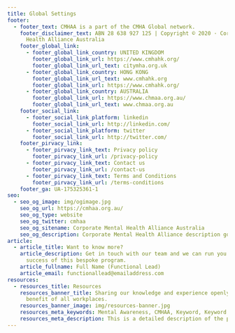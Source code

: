 ```yaml
---
title: Global Settings
footer:
  - footer_text: CMHAA is a part of the CMHA Global network.
    footer_disclaimer_text: ABN 28 638 927 125 | Copyright © 2020 · Corporate Mental
      Health Alliance Australia
    footer_global_link:
      - footer_global_link_country: UNITED KINGDOM
        footer_global_link_url: https://www.cmhahk.org/
        footer_global_link_url_text: citymha.org.uk
      - footer_global_link_country: HONG KONG
        footer_global_link_url_text: www.cmhahk.org
        footer_global_link_url: https://www.cmhahk.org/
      - footer_global_link_country: AUSTRALIA
        footer_global_link_url: https://www.chmaa.org.au/
        footer_global_link_url_text: www.chmaa.org.au
    footer_social_link:
      - footer_social_link_platform: linkedin
        footer_social_link_url: http://linkedin.com/
      - footer_social_link_platform: twitter
        footer_social_link_url: http://twitter.com/
    footer_pirvacy_link:
      - footer_pirvacy_link_text: Privacy policy
        footer_pirvacy_link_url: /privacy-policy
      - footer_pirvacy_link_text: Contact us
        footer_pirvacy_link_url: /contact-us
      - footer_pirvacy_link_text: Terms and Conditions
        footer_pirvacy_link_url: /terms-conditions
    footer_ga: UA-175325361-1
seo:
  - seo_og_image: img/ogimage.jpg
    seo_og_url: https://cmhaa.org.au/
    seo_og_type: website
    seo_og_twitter: cmhaa
    seo_og_sitename: Corporate Mental Health Alliance Australia
    seo_og_description: Corporate Mental Health Alliance description goes here.
article:
  - article_title: Want to know more?
    article_description: Get in touch with our team and we can run you through the
      success of this bespoke program.
    article_fullname: Full Name (Functional Lead)
    article_email: functionallead@emailaddress.com
resources:
  - resources_title: Resources
    resources_banner_title: Sharing our knowledge and experience openly for the
      benefit of all workplaces.
    resources_banner_image: img/resources-banner.jpg
    resources_meta_keywords: Mental Awareness, CMHAA, Keyword, Keyword.
    resources_meta_description: This is a detailed description of the page.
---
```

